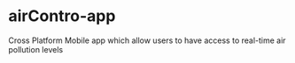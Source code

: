 # airContro-app
Cross Platform Mobile app which allow users to have access to real-time air pollution levels

